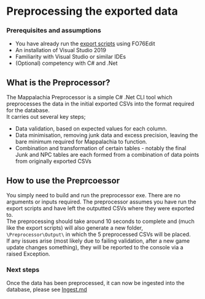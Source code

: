 # Preprocessing the exported data

### Prerequisites and assumptions
* You have already run the [export scripts](EditScripts.md) using FO76Edit
* An installation of Visual Studio 2019
* Familiarity with Visual Studio or similar IDEs
* (Optional) competency with C# and .Net

## What is the Preprocessor?
The Mappalachia Preprocessor is a simple C# .Net CLI tool which preprocesses the data in the initial exported CSVs into the format required for the database.<br/>
It carries out several key steps;
* Data validation, based on expected values for each column.
* Data minimisation, removing junk data and excess precision, leaving the bare minimum required for Mappalachia to function.
* Combination and transformation of certain tables - notably the final Junk and NPC tables are each formed from a combination of data points from originally exported CSVs

## How to use the Preprcoessor
You simply need to build and run the preprocessor exe. There are no arguments or inputs required. The preprocessor assumes you have run the export scripts and have left the outputted CSVs where they were exported to.<br/>
The preprocessing should take around 10 seconds to complete and (much like the export scripts) will also generate a new folder, `\Preprocessor\Output\` in which the 5 preprocessed CSVs will be placed.<br/>
If any issues arise (most likely due to failing validation, after a new game update changes something), they will be reported to the console via a raised Exception.

### Next steps
Once the data has been preprocessed, it can now be ingested into the database, please see [Ingest.md](Ingest.md)